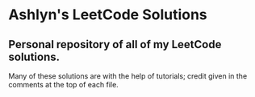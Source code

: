 # Ashlyn's LeetCode Solutions

## Personal repository of all of my LeetCode solutions.

Many of these solutions are with the help of tutorials; credit given in the comments at the top of each file.
